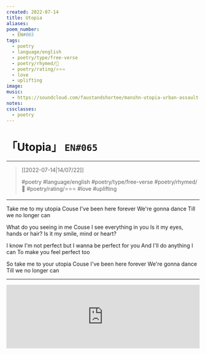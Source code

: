 ```yaml
---
created: 2022-07-14
title: Utopia
aliases:
poem_number:
  - EN#065
tags:
  - poetry
  - language/english
  - poetry/type/free-verse
  - poetry/rhymed/🔴
  - poetry/rating/⭐⭐⭐
  - love
  - uplifting
image:
music:
  - https://soundcloud.com/faustandshortee/manshn-utopia-urban-assault-remix
notes:
cssclasses:
  - poetry
---
```

# 「Utopia」 `EN#065`

---

> [[2022-07-14|14/07/22]]
> 
> #poetry 
> #language/english 
> #poetry/type/free-verse 
> #poetry/rhymed/🔴 
> #poetry/rating/⭐⭐⭐ 
> #love #uplifting 

---

Take me to my utopia
Couse I've been here forever
We're gonna dance
Till we no longer can

What do you seeing in me
Couse I see everything in you
Is it my eyes, hands or hair?
Is it my smile, mind or heart?

I know I'm not perfect but
I wanna be perfect for you
And I'll do anything I can
To make you feel perfect too

So take me to your utopia
Couse I've been here forever
We're gonna dance
Till we no longer can

---

<iframe width="100%" height="166" scrolling="no" frameborder="no" allow="autoplay" src="https://w.soundcloud.com/player/?url=https%3A//api.soundcloud.com/tracks/577496553&color=%23ff5500&auto_play=false&hide_related=false&show_comments=true&show_user=true&show_reposts=false&show_teaser=true&visual=true"></iframe>